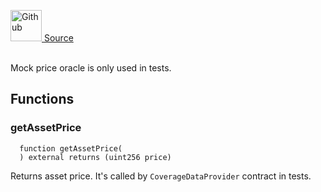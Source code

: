 <a href="https://github.com/solace-fi/solace-core/blob/main/contracts/mocks/MockPriceOracle.sol"><img src="/img/github.svg" alt="Github" width="50px"/> Source</a><br/><br/>

Mock price oracle is only used in tests.


## Functions
### getAssetPrice
```solidity
  function getAssetPrice(
  ) external returns (uint256 price)
```
Returns asset price. It's called by `CoverageDataProvider` contract in tests.



